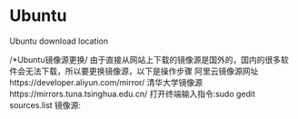 # Ubuntu
Ubuntu download location

/*Ubuntu镜像源更换/
由于直接从网站上下载的镜像源是国外的，国内的很多软件会无法下载，所以要更换镜像源，以下是操作步骤
阿里云镜像源网址https://developer.aliyun.com/mirror/
清华大学镜像源https://mirrors.tuna.tsinghua.edu.cn/
打开终端输入指令:sudo gedit sources.list
镜像源:
